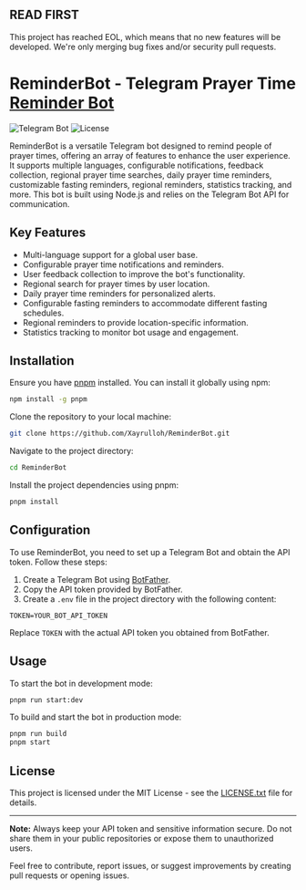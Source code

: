 ## READ FIRST

This project has reached EOL, which means that no new features will be developed. We're only merging bug fixes and/or
security pull requests.

# ReminderBot - Telegram Prayer Time [Reminder Bot](https://t.me/namoz5vbot)

![Telegram Bot](https://img.shields.io/badge/Telegram%20Bot-ReminderBot-blue)
![License](https://img.shields.io/badge/License-MIT-green)

ReminderBot is a versatile Telegram bot designed to remind people of prayer times, offering an array of features to
enhance the user experience. It supports multiple languages, configurable notifications, feedback collection, regional
prayer time searches, daily prayer time reminders, customizable fasting reminders, regional reminders, statistics
tracking, and more. This bot is built using Node.js and relies on the Telegram Bot API for communication.

## Key Features

- Multi-language support for a global user base.
- Configurable prayer time notifications and reminders.
- User feedback collection to improve the bot's functionality.
- Regional search for prayer times by user location.
- Daily prayer time reminders for personalized alerts.
- Configurable fasting reminders to accommodate different fasting schedules.
- Regional reminders to provide location-specific information.
- Statistics tracking to monitor bot usage and engagement.

## Installation

Ensure you have [pnpm](https://pnpm.io/) installed. You can install it globally using npm:

```bash
npm install -g pnpm
```

Clone the repository to your local machine:

```bash
git clone https://github.com/Xayrulloh/ReminderBot.git
```

Navigate to the project directory:

```bash
cd ReminderBot
```

Install the project dependencies using pnpm:

```bash
pnpm install
```

## Configuration

To use ReminderBot, you need to set up a Telegram Bot and obtain the API token. Follow these steps:

1. Create a Telegram Bot using [BotFather](https://core.telegram.org/bots#botfather).
2. Copy the API token provided by BotFather.
3. Create a `.env` file in the project directory with the following content:

```
TOKEN=YOUR_BOT_API_TOKEN
```

Replace `TOKEN` with the actual API token you obtained from BotFather.

## Usage

To start the bot in development mode:

```bash
pnpm run start:dev
```

To build and start the bot in production mode:

```bash
pnpm run build
pnpm start
```

## License

This project is licensed under the MIT License - see the [LICENSE.txt](LICENSE.txt) file for details.

---

**Note:** Always keep your API token and sensitive information secure. Do not share them in your public repositories or
expose them to unauthorized users.

Feel free to contribute, report issues, or suggest improvements by creating pull requests or opening issues.
